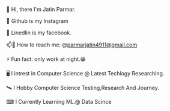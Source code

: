 👋 Hi, there I'm Jatin Parmar.

🔭 Github is my Instagram

🔭 Linedlin is my facebook.

📫🧧 How to reach me: @parmarjatin4911@gmail.com

⚡ Fun fact: only work at night.😁

🖥 I intrest in Computer Science @ Latest Techlogy Researching.

🛰 I Hobby Computer Science Testing,Research And Journey.

⌨ I Currently Learning ML.@ Data Scince


